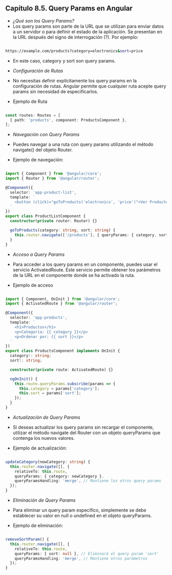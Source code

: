 ## Capítulo 8.5. Query Params en Angular

- *¿Qué son los Query Params?*
- Los query params son parte de la URL que se utilizan para enviar datos a un servidor o para definir el estado de la aplicación. Se presentan en la URL después del signo de interrogación (?). Por ejemplo:

```bash

https://example.com/products?category=electronics&sort=price
```

- En este caso, category y sort son query params.

- *Configuración de Rutas*

- No necesitas definir explícitamente los query params en la configuración de rutas. Angular permite que cualquier ruta acepte query params sin necesidad de especificarlos.

- Ejemplo de Ruta

```typescript

const routes: Routes = [
  { path: 'products', component: ProductsComponent },
];
```

- *Navegación con Query Params*

- Puedes navegar a una ruta con query params utilizando el método navigate() del objeto Router.

- Ejemplo de navegación:

```typescript

import { Component } from '@angular/core';
import { Router } from '@angular/router';

@Component({
  selector: 'app-product-list',
  template: `
    <button (click)="goToProducts('electronics', 'price')">Ver Productos Electrónicos</button>
  `
})
export class ProductListComponent {
  constructor(private router: Router) {}

  goToProducts(category: string, sort: string) {
    this.router.navigate(['/products'], { queryParams: { category, sort } });
  }
}
```

- *Acceso a Query Params*
- Para acceder a los query params en un componente, puedes usar el servicio ActivatedRoute. Este servicio permite obtener los parámetros de la URL en el componente donde se ha activado la ruta.

- Ejemplo de acceso
```typescript

import { Component, OnInit } from '@angular/core';
import { ActivatedRoute } from '@angular/router';

@Component({
  selector: 'app-products',
  template: `
    <h1>Productos</h1>
    <p>Categoría: {{ category }}</p>
    <p>Ordenar por: {{ sort }}</p>
  `
})
export class ProductsComponent implements OnInit {
  category!: string;
  sort!: string;

  constructor(private route: ActivatedRoute) {}

  ngOnInit() {
    this.route.queryParams.subscribe(params => {
      this.category = params['category'];
      this.sort = params['sort'];
    });
  }
}

```

- *Actualización de Query Params*

- Si deseas actualizar los query params sin recargar el componente, utilizar el método navigate del Router con un objeto queryParams que contenga los nuevos valores.

- Ejemplo de actualización:

```typescript

updateCategory(newCategory: string) {
  this.router.navigate([], {
    relativeTo: this.route,
    queryParams: { category: newCategory },
    queryParamsHandling: 'merge', // Mantiene los otros query params
  });
}
```

- *Eliminación de Query Params*

- Para eliminar un query param específico, simplemente se debe establecer su valor en null o undefined en el objeto queryParams.

- Ejemplo de eliminación:

```typescript

removeSortParam() {
  this.router.navigate([], {
    relativeTo: this.route,
    queryParams: { sort: null }, // Eliminará el query param 'sort'
    queryParamsHandling: 'merge', // Mantiene otros parámetros
  });
}
```

